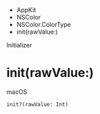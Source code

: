 

- AppKit
- NSColor
- NSColor.ColorType
-  init(rawValue:) 

Initializer

# init(rawValue:)

macOS

``` source
init?(rawValue: Int)
```

